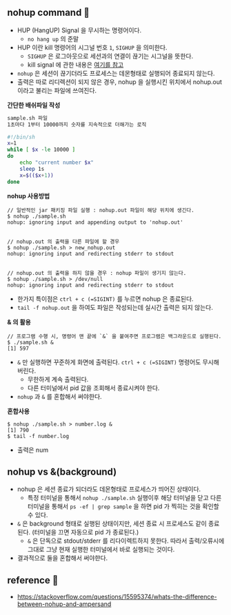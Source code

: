 ## nohup command 👀
* HUP (HangUP) Signal 을 무시하는 명령어이다.
    * `no hang up` 의 준말
* HUP 이란 kill 명령어의 시그널 번호 `1`, `SIGHUP` 을 의미한다.
    * `SIGHUP` 은 로그아웃으로 세션과의 연결이 끊기는 시그널을 뜻한다.
    * kill signal 에 관한 내용은 [여기를 참고](./linux_kill_command.md)
* `nohup` 은 세션이 끊기더라도 프로세스는 데몬형태로 실행되어 종료되지 않는다.
* 출력은 따로 리디렉션이 되지 않은 경우, nohup 을 실행시킨 위치에서 nohup.out 이라고 불리는 파일에 쓰여진다.

__간단한 배쉬파일 작성__

```bash
sample.sh 파일
1초마다 1부터 10000까지 숫자를 지속적으로 더해가는 로직

#!/bin/sh
x=1 
while [ $x -le 10000 ]
do
	echo "current number $x"
	sleep 1s
	x=$(($x+1))
done	

```

__nohup 사용방법__
```shell
// 일반적인 jar 패키징 파일 실행 : nohup.out 파일이 해당 위치에 생긴다.
$ nohup ./sample.sh
nohup: ignoring input and appending output to 'nohup.out'


// nohup.out 의 출력을 다른 파일에 할 경우
$ nohup ./sample.sh > new_nohup.out
nohup: ignoring input and redirecting stderr to stdout


// nohup.out 의 출력을 하지 않을 경우 : nohup 파일이 생기지 않는다.
$ nohup ./sample.sh > /dev/null
nohup: ignoring input and redirecting stderr to stdout
```
* 한가지 특이점은 `ctrl + c (=SIGINT)` 를 누르면 nohup 은 종료된다.
* `tail -f nohup.out` 을 하여도 파일은 작성되는데 실시간 출력은 되지 않는다.


__& 의 활용__
```shell
// 프로그램 수행 시, 명령어 맨 끝에 `&` 을 붙여주면 프로그램은 백그라운드로 실행된다.
$ ./sample.sh &
[1] 597 
```
* `&` 만 실행하면 꾸준하게 화면에 출력된다. `ctrl + c (=SIGINT)` 명령어도 무시해버린다.
    * 무한하게 계속 출력된다.
    * 다른 터미널에서 pid 값을 조회해서 종료시켜야 한다.
* `nohup` 과 `&` 를 혼합해서 써야한다.

__혼합사용__
```shell
$ nohup ./sample.sh > number.log &
[1] 790
$ tail -f number.log
```
* 출력은 num

## nohup vs &(background)
* nohup 은 세션 종료가 되더라도 데몬형태로 프로세스가 띄어진 상태이다.
    * 특정 터미널을 통해서 `nohup ./sample.sh` 실행이후 해당 터미널을 닫고 다른 터미널을 통해서 `ps -ef | grep sample` 을 하면 pid 가 찍히는 것을 확인할 수 있다.
* `&` 은 background 형태로 실행된 상태이지만, 세션 종료 시 프로세스도 같이 종료된다. (터미널을 끄면 자동으로 pid 가 종료된다.)
    * `&` 은 단독으로 stdout/stderr 를 리다이렉트하지 못한다. 따라서 출력/오류시에 그대로 그냥 현재 실행한 터미널에서 바로 실행되는 것이다.
* 결과적으로 둘을 혼합해서 써야햔다.

## <a id="reference"></a> reference 🚀
* https://stackoverflow.com/questions/15595374/whats-the-difference-between-nohup-and-ampersand
